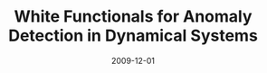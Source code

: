 ---
title: "White Functionals for Anomaly Detection in Dynamical Systems"
collection: publications
permalink: /publications/2009-12-01-White-Functionals-for-Anomaly-Detection-in-Dynamical-Systems
date: 2009-12-01
paperurl: 'https://proceedings.neurips.cc/paper/2009/hash/0188e8b8b014829e2fa0f430f0a95961-Abstract.html'
citation: 'M.&nbsp;Cuturi, Jean<span class="bibtex-protected">-</span>Philippe Vert, &amp; A.&nbsp;d&apos;Aspremont.
White functionals for anomaly detection in dynamical systems.
In Y.&nbsp;Bengio, D.&nbsp;Schuurmans, J.&nbsp;D. Lafferty, C.&nbsp;K.&nbsp;I. Williams, &amp; A.&nbsp;Culotta (Eds), <em>Advances in Neural Information Processing Systems (NIPS 2009)</em>, volume&nbsp;22, 432–440. Curran Associates, Inc., 2009.'
---